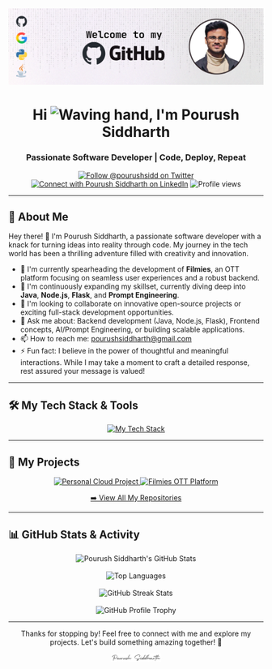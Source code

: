 <div align="center">
  <img src="https://github.com/pourushsiddharth/pourushsiddharth/blob/main/banner.png" alt="Pourush Siddharth - Software Developer Banner">
</div>

<h1 align="center">
  Hi <img src="https://media.giphy.com/media/hvRJCLFzcasrR4ia7z/giphy.gif" width="30px" alt="Waving hand">, I'm Pourush Siddharth
</h1>

<h3 align="center">
  Passionate Software Developer | Code, Deploy, Repeat
</h3>

<p align="center">
  <a href="https://twitter.com/pourushsidd" target="blank"><img src="https://img.shields.io/twitter/follow/pourushsidd?logo=twitter&style=for-the-badge" alt="Follow @pourushsidd on Twitter" /></a>
  <a href="https://www.linkedin.com/in/pourushsiddharth" target="blank"><img src="https://img.shields.io/badge/LinkedIn-Connect-blue?style=for-the-badge&logo=linkedin" alt="Connect with Pourush Siddharth on LinkedIn" /></a>
  <img src="https://komarev.com/ghpvc/?username=pourushsiddharth&label=Profile%20Views&color=0e75b6&style=flat-square" alt="Profile views" />
</p>

---

## 🧔 About Me

Hey there! 👋 I'm Pourush Siddharth, a passionate software developer with a knack for turning ideas into reality through code. My journey in the tech world has been a thrilling adventure filled with creativity and innovation.

*   🔭 I'm currently spearheading the development of **Filmies**, an OTT platform focusing on seamless user experiences and a robust backend.
*   🌱 I'm continuously expanding my skillset, currently diving deep into **Java**, **Node.js**, **Flask**, and **Prompt Engineering**.
*   👯 I'm looking to collaborate on innovative open-source projects or exciting full-stack development opportunities.
*   💬 Ask me about: Backend development (Java, Node.js, Flask), Frontend concepts, AI/Prompt Engineering, or building scalable applications.
*   📫 How to reach me: pourushsiddharth@gmail.com
*   ⚡ Fun fact: I believe in the power of thoughtful and meaningful interactions. While I may take a moment to craft a detailed response, rest assured your message is valued!

---

## 🛠️ My Tech Stack & Tools

<p align="center">
  <a href="https://skillicons.dev">
    <img src="https://skillicons.dev/icons?i=java,nodejs,python,flask,javascript,typescript,react,nextjs,html,css,tailwind,mongodb,mysql,postgres,git,github,docker,aws,linux,vscode&perline=8" alt="My Tech Stack" />
  </a>
</p>

---

## 🚀 My Projects

<div align="center">
  <a href="https://github.com/pourushsiddharth/cloud" target="_blank">
    <img src="https://github-readme-stats.vercel.app/api/pin/?username=pourushsiddharth&repo=cloud&theme=algolia&show_owner=true" alt="Personal Cloud Project">
  </a>
<!--   <a href="https://github.com/pourushsiddharth/emotional-mapping" target="_blank">
    <img alt="Emotional Mapping System">
  </a> -->
  <a href="https://github.com/pourushsiddharth/Filmies" target="_blank">
    <img src="https://github-readme-stats.vercel.app/api/pin/?username=pourushsiddharth&repo=Filmies&theme=algolia&show_owner=true" alt="Filmies OTT Platform">
  </a>
</div>

<p align="center">
  <a href="https://github.com/pourushsiddharth?tab=repositories" target="_blank">
➡️ View All My Repositories</a>
</p>

---

## 📊 GitHub Stats & Activity

<div align="center">
  <img src="https://github-readme-stats.vercel.app/api?username=pourushsiddharth&show_icons=true&locale=en&theme=algolia&count_private=true" alt="Pourush Siddharth's GitHub Stats" />
  <br/>
  <br/>
  <img src="https://github-readme-stats.vercel.app/api/top-langs/?username=pourushsiddharth&layout=compact&theme=algolia" alt="Top Languages" />
  <br/>
  <br/>
  <img src="https://github-readme-streak-stats.herokuapp.com/?user=pourushsiddharth&theme=algolia" alt="GitHub Streak Stats" />
  <br/>
  <br/>
  <img src="https://github-profile-trophy.vercel.app/?username=pourushsiddharth&theme=algolia&column=7&margin-w=15&margin-h=15" alt="GitHub Profile Trophy" />
</div>

---

<div align="center">
  <p>
Thanks for stopping by! Feel free to connect with me and explore my projects. Let's build something amazing together! 🚀
</p>
</div>

<div align="center">
  <img src="profile.png" width="100px" alt="Signature">
</div>
